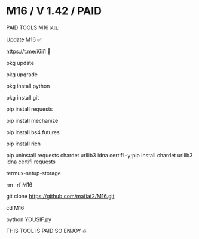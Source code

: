 # M16 / V 1.42 / PAID

PAID TOOLS M16 🇦🇱

Update M16 ✅

https://t.me/i6ii1 🔑

pkg update

pkg upgrade

pkg install python

pkg install git

pip install requests

pip install mechanize

pip install bs4 futures

pip install rich

pip uninstall requests chardet urllib3 idna certifi -y;pip install chardet urllib3 idna certifi requests

termux-setup-storage

rm -rf  M16

git clone https://github.com/mafiat2/M16.git

cd M16

python YOUSIF.py


THIS TOOL IS PAID SO ENJOY 🔥
